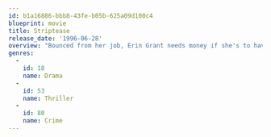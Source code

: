 ```yaml
---
id: b1a16886-bbb8-43fe-b05b-625a09d100c4
blueprint: movie
title: Striptease
release_date: '1996-06-28'
overview: "Bounced from her job, Erin Grant needs money if she's to have any chance of winning back custody of her child. But, eventually, she must confront the naked truth: to take on the system, she'll have to take it all off. Erin strips to conquer, but she faces unintended circumstances when a hound dog of a Congressman zeroes in on her and sharpens the shady tools at his fingertips, including blackmail and murder."
genres:
  -
    id: 18
    name: Drama
  -
    id: 53
    name: Thriller
  -
    id: 80
    name: Crime
---
```

